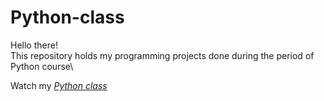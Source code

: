 # Python-class
Hello there!\
This repository holds my programming projects done during the period of Python course\

Watch my *[Python class](link)*

